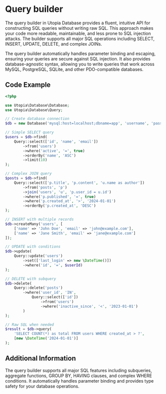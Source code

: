 # Query builder

The query builder in Utopia Database provides a fluent, intuitive API for constructing SQL queries without writing raw SQL. This approach makes your code more readable, maintainable, and less prone to SQL injection attacks. The builder supports all major SQL operations including SELECT, INSERT, UPDATE, DELETE, and complex JOINs.

The query builder automatically handles parameter binding and escaping, ensuring your queries are secure against SQL injection. It also provides database-agnostic syntax, allowing you to write queries that work across MySQL, PostgreSQL, SQLite, and other PDO-compatible databases.

## Code Example

```php
<?php

use Utopia\Database\Database;
use Utopia\Database\Query;

// Create database connection
$db = new Database('mysql:host=localhost;dbname=app', 'username', 'password');

// Simple SELECT query
$users = $db->find(
    Query::select(['id', 'name', 'email'])
        ->from('users')
        ->where('active', '=', true)
        ->orderBy('name', 'ASC')
        ->limit(10)
);

// Complex JOIN query
$posts = $db->find(
    Query::select(['p.title', 'p.content', 'u.name as author'])
        ->from('posts', 'p')
        ->join('users', 'u', 'p.user_id = u.id')
        ->where('p.published', '=', true)
        ->where('p.created_at', '>', '2024-01-01')
        ->orderBy('p.created_at', 'DESC')
);

// INSERT with multiple records
$db->createMany('users', [
    ['name' => 'John Doe', 'email' => 'john@example.com'],
    ['name' => 'Jane Smith', 'email' => 'jane@example.com']
]);

// UPDATE with conditions
$db->update(
    Query::update('users')
        ->set(['last_login' => new \DateTime()])
        ->where('id', '=', $userId)
);

// DELETE with subquery
$db->delete(
    Query::delete('posts')
        ->where('user_id', 'IN',
            Query::select(['id'])
                ->from('users')
                ->where('inactive_since', '<', '2023-01-01')
        )
);

// Raw SQL when needed
$result = $db->query(
    'SELECT COUNT(*) as total FROM users WHERE created_at > ?',
    [new \DateTime('2024-01-01')]
);
```

## Additional Information

The query builder supports all major SQL features including subqueries, aggregate functions, GROUP BY, HAVING clauses, and complex WHERE conditions. It automatically handles parameter binding and provides type safety for your database operations.
